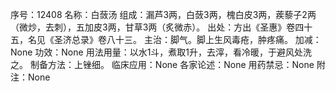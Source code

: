 序号：12408
名称：白蔹汤
组成：漏芦3两，白蔹3两，槐白皮3两，蒺藜子2两（微炒，去刺），五加皮3两，甘草3两（炙微赤）。
出处：方出《圣惠》卷四十五，名见《圣济总录》卷八十三。
主治：脚气。脚上生风毒疮，肿疼痛。
加减：None
功效：None
用法用量：以水1斗，煮取1升，去滓，看冷暖，于避风处洗之。
制备方法：上锉细。
临床应用：None
各家论述：None
用药禁忌：None
附注：None
